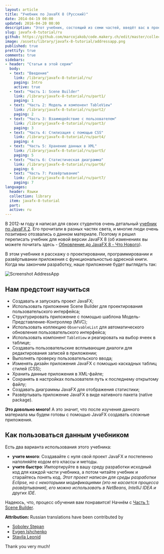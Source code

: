 ```yaml
---
layout: article
title: "Учебник по JavaFX 8 (Русский)"
date: 2014-04-19 00:00
updated: 2016-04-20 00:00
description: "Этот учебник, состоящий из семи частей, введёт вас в проектирование, программирование и развёртывание приложения Адресной книги, с помощью JavaFX"
slug: javafx-8-tutorial/ru
github: https://github.com/marcojakob/code.makery.ch/edit/master/collections/library/javafx-8-tutorial-ru.md
image: /assets/library/javafx-8-tutorial/addressapp.png
published: true
prettify: true
comments: true
sidebars:
- header: "Статьи в этой серии"
  body:
  - text: "Введение"
    link: /library/javafx-8-tutorial/ru/
    paging: Intro
    active: true
  - text: "Часть 1: Scene Builder"
    link: /library/javafx-8-tutorial/ru/part1/
    paging: 1
  - text: "Часть 2: Модель и компонент TableView"
    link: /library/javafx-8-tutorial/ru/part2/
    paging: 2
  - text: "Часть 3: Взаимодействие с пользователем"
    link: /library/javafx-8-tutorial/ru/part3/
    paging: 3
  - text: "Часть 4: Стилизация с помощью CSS"
    link: /library/javafx-8-tutorial/ru/part4/
    paging: 4
  - text: "Часть 5: Хранение данных в XML"
    link: /library/javafx-8-tutorial/ru/part5/
    paging: 5
  - text: "Часть 6: Статистическая диаграмма"
    link: /library/javafx-8-tutorial/ru/part6/
    paging: 6
  - text: "Часть 7: Развёртывание"
    link: /library/javafx-8-tutorial/ru/part7/
    paging: 7
languages: 
  header: Языки
  collection: library
  item: javafx-8-tutorial
  part: 
  active: ru
---
```


В 2012-м году я написал для своих студентов очень детальный [учебник по JavaFX 2](http://code.makery.ch/library/javafx-2-tutorial/). Его прочитали в разных частях света, и многие люди очень позитивно отозвались о данном материале. Поэтому я решил переписать учебник для новой версии JavaFX 8 (об изменениях вы можете почитать здесь - [Обновление до JavaFX 8 - Что Нового](http://code.makery.ch/blog/update-to-javafx-8-whats-new/ "Update to JavaFX 8 - What's New")).

В этом учебнике я расскажу о проектировании, программировании и развёртывании приложения с функциональностью адресной книги. Когда мы закончим разработку, наше приложение будет выглядеть так:

![Screenshot AddressApp](http://code.makery.ch/assets/library/javafx-8-tutorial/addressapp.png "AdressApp")


## Нам предстоит научиться

- Создавать и запускать проект JavaFX;
- Использовать приложение Scene Builder для проектирования пользовательского интерфейса;
- Структурировать приложение с помощью шаблона Модель-Представление-Контроллер (MVC);
- Использовать коллекцию `ObservableList` для автоматического обновления пользовательского интерфейса;
- Использовать компонент `TableView` и реагировать на выбор ячеек в таблице;
- Создавать пользовательские всплывающие диалоги для редактирования записей в приложении;
- Выполнять проверку пользовательского ввода;
- Изменять дизайн приложения JavaFX с помощью каскадных таблиц стилей (CSS);
- Хранить данные приложения в XML-файле;
- Сохранять в настройках пользователя путь к последнему открытому файлу;
- Создавать диаграммы JavaFX для отображения статистики;
- Развёртывать приложение JavaFX в виде нативного пакета (native package).

**Это довольно много!** А это значит, что после изучения данного материала мы будем готовы с помощью JavaFX создавать сложные приложения.


## Как пользоваться данным учебником

Есть два варианта использования этого учебника:

- **учите много**: Создавайте с нуля свой проект JavaFX и постепенно наполняйте кодом его классы и методы.
- **учите быстро**: Импортируйте в вашу среду разработки исходный код для каждой части учебника, а потом читайте учебник и старайтесь понять код. *Этот проект написан для среды разработки Eclipse, но с некоторыми модификациями (это не касается процесса развёртывания), его можно использовать в NetBeans, IntelliJ IDEA и других IDE*.

Надеюсь, что, процесс обучения вам понравится! Начнём с [Часть 1: Scene Builder](/library/javafx-8-tutorial/ru/part1/ "Part 1: Scene Builder.").

<div class="alert alert-success">
  <strong><i class="fa fa-trophy"></i> Attribution:</strong> Russian translations have been contributed by 
  <ul>
    <li><a href="https://github.com/sobolevstp" class="alert-link">Sobolev Stepan</a></li> 
    <li><a href="https://github.com/eugenedotru" class="alert-link">Evgen Ishchenko</a></li>
	<li><a href="https://github.com/leonisx" class="alert-link">Stavila Leonid</a></li>
  </ul>
  Thank you very much!
</div>

